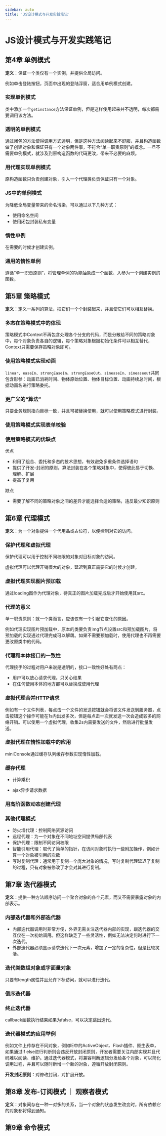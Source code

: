 ```yaml
---
sidebar: auto
title: 'JS设计模式与开发实践笔记'
---
```


# JS设计模式与开发实践笔记

## 第4章 单例模式

**定义**：保证一个类仅有一个实例，并提供全局访问。

例如单击登陆按钮，页面中出现的登陆浮窗，适合用单例模式创建。

### 实现单例模式

类中添加一个`getinstance`方法保证单例，但是这样使用起来并不透明，每次都需要调用该方法。

### 透明的单例模式

通过闭包的方法使得调用方式透明，但是这种方法阅读起来不舒服，并且构造函数做了创建对象和保证只有一个对象两件事，不符合“单一职责原则”的概念。一旦不需要单例模式，就涉及到原构造函数的代码更改，带来不必要的麻烦。

### 用代理实现单例模式

原构造函数只负责创建对象，引入一个代理类负责保证只有一个对象。

### JS中的单例模式

为降低全局变量带来的命名污染，可以通过以下几种方式：

- 使用命名空间
- 使用闭包封装私有变量

### 惰性单例

在需要的时候才创建实例。

### 通用的惰性单例

遵循“单一职责原则”，将管理单例的功能抽象成一个函数，入参为一个创建实例的函数。



## 第5章 策略模式

**定义**：定义一系列的算法，把它们一个个封装起来，并且使它们可以相互替换。

### 多态在策略模式中的体现

策略模式中Context不再包含处理各个分支的代码，而是分散给不同的策略对象中，每个对象负责各自的逻辑，每个策略对象根据初始化条件可以相互替代，Context只需要保存策略对象即可。

### 使用策略模式实现动画

`linear`、`easeIn`、`strongEaseIn`、`strongEaseOut`、`sineaseIn`、`sineaseout`共同包含形参：动画已消耗时间、物体原始位置、物体目标位置、动画持续总时间，根据动画名进行策略委托。

### 更广义的“算法”

只要业务规则指向目标一致，并且可被替换使用，就可以使用策略模式进行封装。

### 使用策略模式实现表单校验

### 使用策略模式的优缺点

优点

- 利用了组合、委托和多态的技术思想，有效避免多重条件选择语句
- 提供了开发-封闭的原则，算法封装在各个策略对象中，使得彼此易于切换、理解、扩展
- 提高了复用

缺点

- 需要了解不同的策略对象之间的差异才能选择合适的策略，违反最少知识原则



## 第6章 代理模式

**定义**：为一个对象提供一个代用品或占位符，以便控制对它的访问。

### 保护代理和虚拟代理

保护代理可以用于控制不同权限的对象对目标对象的访问。

虚拟代理可以代理开销很大的对象，延迟到真正需要它的时候才创建。

### 虚拟代理实现图片预加载

通过loading图作为代理对象，待真正的图片加载完成后才开始使用其src。

### 代理的意义

单一职责原则：就一个类而言，应该仅有一个引起它变化的原因。

例如代理实现图片预加载中，原本的类要负责img节点设置src和预加载图片，将预加载的实现通过代理完成可以解耦。如果不需要预加载时，使用代理也不再需要更改原类中的代码。

### 代理和本体接口的一致性

代理接手的过程对用户来说是透明的，接口一致性好处有两点：

- 用户可以放心请求代理，只关心结果
- 在任何使用本体的地方都可以替换成使用代理

### 虚拟代理合并HTTP请求

例如有一个文件列表，每点击一个文件的发送按钮就会将该文件发送到服务器，点击按钮这个操作可能在1s内出发多次，但是每点击一次就发送一次会造成较多的网络开销。可以使用一个虚拟代理，收集2s内需要发送的文件，然后进行批量发送。

### 虚拟代理在惰性加载中的应用

miniConsole通过缓存队列缓存参数实现惰性加载。

### 缓存代理

- 计算乘积

- ajax异步请求数据

### 用高阶函数动态创建代理

### 其他代理模式

- 防火墙代理：控制网络资源访问
- 远程代理：为一个对象在不同地址空间提供局部代表
- 保护代理：限制不同访问权限
- 智能引用代理：取代了简单的指针，在访问对象时执行一些附加操作，例如计算一个对象被引用的次数
- 写时复制代理：通常用于复制一个庞大对象的情况，写时复制代理延迟了复制的过程，只有对象被修改了才会对其进行复制。



## 第7章 迭代器模式

**定义**：提供一种方法顺序访问一个聚合对象的各个元素，而又不需要暴露对象的内部表示。

### 内部迭代器和外部迭代器

- 内部迭代器调用时非常方便，外界无需关注迭代器内部的实现，跟迭代器的交互仅在一次初始调用。但这样缺乏了一些灵活性，例如无法决定何时进行下一次迭代。
- 外部迭代器必须显示请求迭代下一次元素，增加了一定的复杂性，但是比较灵活。

### 迭代类数组对象或字面量对象

只要有length属性并且允许下标访问，就可以进行迭代。

### 倒序迭代器

### 终止迭代器

callback函数执行结果如果为false，可以决定跳出迭代。

### 迭代器模式的应用举例

例如文件上传存在不同对象，例如IE中的ActiveObject、Flash插件、原生表单，如果通过if else进行判断则会违反开放封闭原则，开发者需要关注内部实现并且代码难以阅读、维护。通过迭代器模式，将兼容判断逻辑分发给各个对象，可以简化调用过程，并且可以随时新增一个新的对象，遵循开放封闭原则。

**开发封闭原则**：对修改封闭，对扩展开放。



## 第8章 发布-订阅模式 ｜ 观察者模式

**定义**：对象间存在一种一对多的关系，当一个对象的状态发生改变时，所有依赖它的对象都将得到通知。



## 第9章 命令模式


